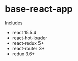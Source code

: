# base-react-app

Includes

- react 15.5.4
- react-hot-loader
- react-redux 5+
- react-router 3+
- redux 3.6+
